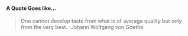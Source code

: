 #### A Quote Goes like...
> One cannot develop taste from what is of average quality but only from the very best.
> -Johann Wolfgang von Goethe